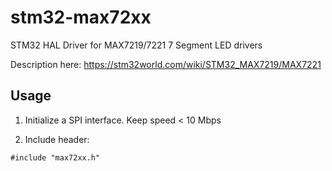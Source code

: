 # stm32-max72xx
STM32 HAL Driver for MAX7219/7221 7 Segment LED drivers

Description here: https://stm32world.com/wiki/STM32_MAX7219/MAX7221

## Usage

1. Initialize a SPI interface.  Keep speed < 10 Mbps

2. Include header:

```
#include "max72xx.h"
```
